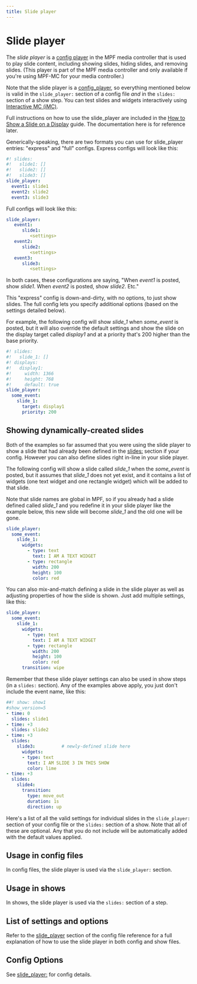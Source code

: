 ```yaml
---
title: Slide player
---
```


# Slide player


The *slide player* is a [config player](index.md) in
the MPF media controller that is used to play slide content, including
showing slides, hiding slides, and removing slides. (This player is part
of the MPF media controller and only available if you're using MPF-MC
for your media controller.)

Note that the slide player is a [config_player](index.md),
so everything mentioned below is valid in the `slide_player:` section of
a config file *and* in the `slides:` section of a show step. You can
test slides and widgets interactively using
[Interactive MC (iMC)](../tools/imc.md).

Full instructions on how to use the slide_player are included in the
[How to Show a Slide on a Display](../mc/slides/showing_slides.md) guide.
The documentation here is for reference later.

Generically-speaking, there are two formats you can use for slide_player
entries: "express" and "full" configs. Express configs will look
like this:

``` yaml
#! slides:
#!   slide1: []
#!   slide2: []
#!   slide3: []
slide_player:
  event1: slide1
  event2: slide2
  event3: slide3
```

Full configs will look like this:

``` yaml
slide_player:
   event1:
      slide1:
         <settings>
   event2:
      slide2:
         <settings>
   event3:
      slide3:
         <settings>
```

In both cases, these configurations are saying, "When *event1* is
posted, show *slide1*. When *event2* is posted, show *slide2*. Etc."

This "express" config is down-and-dirty, with no options, to just show
slides. The full config lets you specify additional options (based on
the settings detailed below).

For example, the following config will show *slide_1* when *some_event*
is posted, but it will also override the default settings and show the
slide on the display target called *display1* and at a priority that's
200 higher than the base priority.

``` yaml
#! slides:
#!   slide_1: []
#! displays:
#!   display1:
#!     width: 1366
#!     height: 768
#!     default: true
slide_player:
  some_event:
    slide_1:
      target: display1
      priority: 200
```

## Showing dynamically-created slides

Both of the examples so far assumed that you were using the slide player
to show a slide that had already been defined in the
[slides:](../config/slides.md) section if your config.
However you can also define slides right in-line in your slide player.

The following config will show a slide called *slide_1* when the
*some_event* is posted, but it assumes that *slide_1* does not yet
exist, and it contains a list of widgets (one text widget and one
rectangle widget) which will be added to that slide.

Note that slide names are global in MPF, so if you already had a slide
defined called *slide_1* and you redefine it in your slide player like
the example below, this new slide will become *slide_1* and the old one
will be gone.

``` yaml
slide_player:
  some_event:
    slide_1:
      widgets:
        - type: text
          text: I AM A TEXT WIDGET
        - type: rectangle
          width: 200
          height: 100
          color: red
```

You can also mix-and-match defining a slide in the slide player as well
as adjusting properties of how the slide is shown. Just add multiple
settings, like this:

``` yaml
slide_player:
  some_event:
    slide_1:
      widgets:
        - type: text
          text: I AM A TEXT WIDGET
        - type: rectangle
          width: 200
          height: 100
          color: red
      transition: wipe
```

Remember that these slide player settings can also be used in show steps
(in a `slides:` section). Any of the examples above apply, you just
don't include the event name, like this:

``` yaml
##! show: show1
#show_version=5
- time: 0
  slides: slide1
- time: +3
  slides: slide2
- time: +3
  slides:
    slide3:          # newly-defined slide here
      widgets:
      - type: text
        text: I AM SLIDE 3 IN THIS SHOW
        color: lime
- time: +3
  slides:
    slide4:
      transition:
        type: move_out
        duration: 1s
        direction: up
```

Here's a list of all the valid settings for individual slides in the
`slide_player:` section of your config file or the `slides:` section of
a show. Note that all of these are optional. Any that you do not include
will be automatically added with the default values applied.

## Usage in config files

In config files, the slide player is used via the `slide_player:`
section.

## Usage in shows

In shows, the slide player is used via the `slides:` section of a step.

## List of settings and options

Refer to the [slide_player](../config/slide_player.md) section of the config file reference for a full explanation
of how to use the slide player in both config and show files.

## Config Options

See [slide_player:](../config/slide_player.md) for config details.
